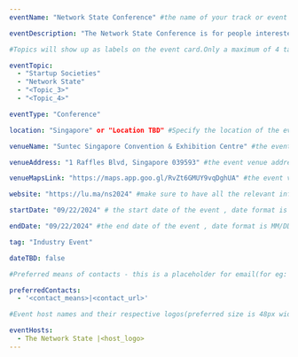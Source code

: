 ```yaml
---
eventName: "Network State Conference" #the name of your track or event and its mandatory

eventDescription: "The Network State Conference is for people interested in founding, funding, and finding new communities. This year's speakers include Naval Ravikant, Brian Armstrong, Vitalik Buterin, Raj Gokal, and Bryan Johnson." #short description of your track or event limiting to 100-150 characters

#Topics will show up as labels on the event card.Only a maximum of 4 tags will be displayed on the event card. Some references for topics - Blockchain, Web3, Cryptocurrency, Tech Talks, Workshop, etc.

eventTopic: 
  - "Startup Societies"
  - "Network State"
  - "<Topic_3>"
  - "<Topic_4>" 

eventType: "Conference"

location: "Singapore" or "Location TBD" #Specify the location of the event.If you aren't sure about the location then mention "Location TBD"

venueName: "Suntec Singapore Convention & Exhibition Centre" #the event venue name (will show up on the event card) or just leave it blank

venueAddress: "1 Raffles Blvd, Singapore 039593" #the event venue address (will show up on a map) or just leave it blank

venueMapsLink: "https://maps.app.goo.gl/RvZt6GMUY9vqDghUA" #the event venue Map link (will show up on a map) or just leave it blank

website: "https://lu.ma/ns2024" #make sure to have all the relevant information: dates, venue, program, ticketing (if any), etc. or just leave it blank

startDate: "09/22/2024" # the start date of the event , date format is MM/DD/YYYY eg: if it is February 16th 2023 => 02/16/2023

endDate: "09/22/2024" #the end date of the event , date format is MM/DD/YYYY eg: if it is February 18th 2023 => 02/18/2023

tag: "Industry Event" 

dateTBD: false 

#Preferred means of contacts - this is a placeholder for email(for eg:  - email|mailto:<email_id>) and other social handles like Twitter, LinkedIn, Discord, etc. (for eg.   - 'twitter|https://twitter.com/IPFS/status/1629199396700098560?s=20')

preferredContacts:
  - '<contact_means>|<contact_url>'

#Event host names and their respective logos(preferred size is 48px width, 48px height)-place the logo file on the path 'public/uploads' for eg.   - IPFS|ipfs-logo.png

eventHosts:
  - The Network State |<host_logo>
---
```

